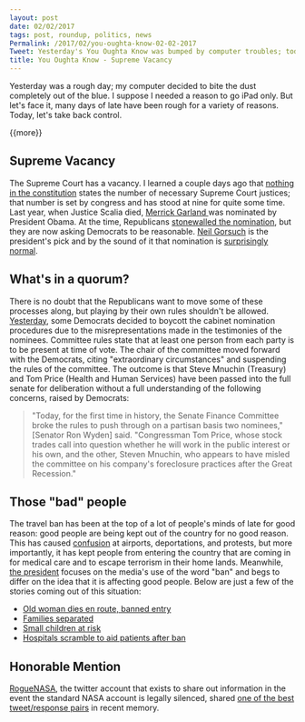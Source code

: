 ```yaml
---
layout: post
date: 02/02/2017
tags: post, roundup, politics, news
Permalink: /2017/02/you-oughta-know-02-02-2017
Tweet: Yesterday's You Oughta Know was bumped by computer troubles; today, let's take back control.
title: You Oughta Know - Supreme Vacancy
---
```


Yesterday was a rough day; my computer decided to bite the dust completely out of the blue. I suppose I needed a reason to go iPad only. But let's face it, many days of late have been rough for a variety of reasons. Today, let's take back control.

\{{more}}

## Supreme Vacancy
The Supreme Court has a vacancy. I learned a couple days ago that [nothing in the constitution][1] states the number of necessary Supreme Court justices; that number is set by congress and has stood at nine for quite some time. Last year, when Justice Scalia died, [Merrick Garland ][2]was nominated by President Obama. At the time, Republicans [stonewalled the nomination][3], but they are now asking Democrats to be reasonable. [Neil Gorsuch][4] is the president's pick and by the sound of it that nomination is [surprisingly normal][5].

## What's in a quorum?
There is no doubt that the Republicans want to move some of these processes along, but playing by their own rules shouldn't be allowed. [Yesterday][6], some Democrats decided to boycott the cabinet nomination procedures due to the misrepresentations made in the testimonies of the nominees. Committee rules state that at least one person from each party is to be present at time of vote. The chair of the committee moved forward with the Democrats, citing "extraordinary circumstances" and suspending the rules of the committee. The outcome is that Steve Mnuchin (Treasury) and Tom Price (Health and Human Services) have been passed into the full senate for deliberation without a full understanding of the following concerns, raised by Democrats:
> "Today, for the first time in history, the Senate Finance Committee broke the rules to push through on a partisan basis two nominees," [Senator Ron Wyden] said. "Congressman Tom Price, whose stock trades call into question whether he will work in the public interest or his own, and the other, Steven Mnuchin, who appears to have misled the committee on his company's foreclosure practices after the Great Recession."

## Those "bad" people
The travel ban has been at the top of a lot of people's minds of late for good reason: good people are being kept out of the country for no good reason. This has caused [confusion][7] at airports, deportations, and protests, but more importantly, it has kept people from entering the country that are coming in for medical care and to escape terrorism in their home lands. Meanwhile, [the president][8] focuses on the media's use of the word "ban" and begs to differ on the idea that it is affecting good people. Below are just a few of the stories coming out of this situation:
- [Old woman dies en route, banned entry][9]
- [Families separated][10]
- [Small children at risk][11]
- [Hospitals scramble to aid patients after ban][12]

## Honorable Mention
[RogueNASA][13], the twitter account that exists to share out information in the event the standard NASA account is legally silenced, shared [one of the best tweet/response pairs][14] in recent memory.

[1]:	https://www.whitehouse.gov/1600/judicial-branch "White House Website"
[2]:	https://www.nytimes.com/2016/03/17/us/politics/obama-supreme-court-nominee.html "New York Times"
[3]:	http://www.cosmopolitan.com/politics/a8661213/republicans-blocked-merrick-garland-democrats-neil-gorsuch/ "Cosmopolitan"
[4]:	https://www.nytimes.com/2017/01/31/us/politics/neil-gorsuch-supreme-court-nominee.html "New York Times"
[5]:	https://www.washingtonpost.com/news/volokh-conspiracy/wp/2017/01/31/neil-gorsuch-fortunately/?utm_term=.bf5822f467b3 "The Washington Post"
[6]:	http://www.cnn.com/2017/02/01/politics/republicans-vote-to-suspend-committee-rules-advance-mnuchin-price-nominations/index.html "CNN"
[7]:	http://www.latimes.com/nation/la-na-pol-refugee-policy-20170128-story.html "LA Times"
[8]:	http://thehill.com/homenews/administration/317279-trump-call-immigration-order-what-you-want "The Hill"
[9]:	http://www.dailykos.com/story/2017/1/31/1628273/-Donald-Trump-has-blood-on-his-hands-A-75-year-old-woman-died-because-of-his-Muslim-ban "Daily Kos"
[10]:	https://thinkprogress.org/trump-muslim-ban-families-8a62d8c688e#.pepsov2ga "Think Progress"
[11]:	https://www.washingtonpost.com/world/africa/trumps-refugee-ban-is-a-matter-of-life-and-death-for-some-like-a-1-year-old-with-cancer/2017/01/30/4c8e4aae-e711-11e6-903d-9b11ed7d8d2a_story.html?utm_term=.46b702e14c7c "Washington Post"
[12]:	https://www.statnews.com/2017/01/30/trump-immigration-order-hospitals/ "Stat"
[13]:	https://twitter.com/RogueNASA "@RogueNASA - Twitter"
[14]:	https://twitter.com/RogueNASA/status/824742221937254400 "@RogueNASA - Twitter"